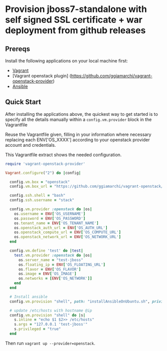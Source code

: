 Provision jboss7-standalone with self signed SSL certificate + war deployment from github releases
========================


## Prereqs

Install the following applications on your local machine first:

 * [Vagrant](http://vagrantup.com)
 * [Vagrant openstack plugin] (https://github.com/ggiamarchi/vagrant-openstack-provider)
 * [Ansible](http://ansibleworks.com)
 
## Quick Start

After installing the applications above, the quickest way to get
started is to specify all the details manually within a `config.vm.provider`
block in the Vagrantfile

Reuse the Vagrantfile given, filling in your information
where necessary replacing each ENV['OS_XXXX'] according to your openstack provider account and credentials.


This Vagrantfile extract shows the needed configuration.

```ruby
require 'vagrant-openstack-provider'

Vagrant.configure("2") do |config|

  config.vm.box = "openstack"
  config.vm.box_url = "https://github.com/ggiamarchi/vagrant-openstack/raw/master/source/dummy.box"

  config.ssh.shell = "bash"
  config.ssh.username = "stack"

  config.vm.provider :openstack do |os|
    os.username = ENV['OS_USERNAME']
    os.password = ENV['OS_PASSWORD']
    os.tenant_name = ENV['OS_TENANT_NAME']
    os.openstack_auth_url = ENV['OS_AUTH_URL']
    os.openstack_compute_url = ENV['OS_COMPUTE_URL']
    os.openstack_network_url = ENV['OS_NETWORK_URL']    
  end

  config.vm.define 'test' do |test|
    test.vm.provider :openstack do |os|
      os.server_name = "test-jboss"
      os.floating_ip = ENV['OS_FLOATING_URL']
      os.flavor = ENV['OS_FLAVOR']
      os.image = ENV['OS_IMAGE']
      os.networks = [ENV['OS_NETWORK']]              
    end
  end

  # Install ansible  
  config.vm.provision "shell", path: "installAnsibleOnUbuntu.sh", privileged: "true"

  # update /etc/hosts with hostname @ip
  config.vm.provision "shell" do |s|
	s.inline = "echo $1 $2>> /etc/hosts"
	s.args = "127.0.0.1 'test-jboss'"
	s.privileged = "true"	
  end
```

Then run `vagrant up --provider=openstack`.


